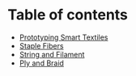 # Table of contents

* [Prototyping Smart Textiles](README.md)
* [Staple Fibers](fiber.md)
* [String and Filament](string-and-filament.md)
* [Ply and Braid](yarn-ply-and-dye.md)

